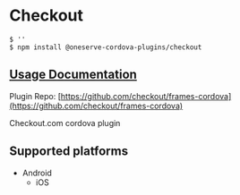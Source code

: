 # Checkout

```text
$ ''
$ npm install @oneserve-cordova-plugins/checkout
```

## [Usage Documentation](https://oneserve.gitbook.io/oneserve-cordova-plugins/plugins/checkout/)

Plugin Repo: [https://github.com/checkout/frames-cordova](https://github.com/checkout/frames-cordova)

Checkout.com cordova plugin

## Supported platforms

* Android
  * iOS

